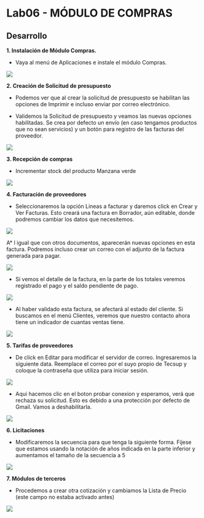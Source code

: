 
# Lab06 - MÓDULO DE COMPRAS
## Desarrollo

**1. Instalación de Módulo Compras.**

   * Vaya al menú de Aplicaciones e instale el módulo Compras.
   
   ![](https://github.com/Ares-Fel/Lab-Integ.-de-Sis.-Empresariales-Avanzado/blob/master/Lab05/imgs/modulo_ventas.png)
   
**2. Creación de Solicitud de presupuesto**

   * Podemos ver que al crear la solicitud de presupuesto se habilitan las opciones de Imprimir e incluso enviar por correo electrónico.

   * Validemos la Solicitud de presupuesto y veamos las nuevas opciones habilitadas. Se crea por defecto un envío (en caso tengamos productos que no sean servicios) y un botón para registro de las facturas del proveedor.

   ![](https://github.com/Ares-Fel/Lab-Integ.-de-Sis.-Empresariales-Avanzado/blob/master/Lab05/imgs/confirma_venta.png)
   
**3. Recepción de compras**

   * Incrementar stock del producto Manzana verde

   ![](https://github.com/Ares-Fel/Lab-Integ.-de-Sis.-Empresariales-Avanzado/blob/master/Lab05/imgs/incrementar_stock.png)

**4. Facturación de proveedores**

   * Seleccionaremos la opción Lineas a facturar y daremos click en Crear y Ver Facturas. Esto creará una factura en Borrador, aún editable, donde podremos cambiar los datos que necesitemos.
   
   ![](https://github.com/Ares-Fel/Lab-Integ.-de-Sis.-Empresariales-Avanzado/blob/master/Lab05/imgs/factura_borrador.png)
   
   A* l igual que con otros documentos, aparecerán nuevas opciones en esta factura. Podremos incluso crear un correo con el adjunto de la factura generada para pagar.
   
   ![](https://github.com/Ares-Fel/Lab-Integ.-de-Sis.-Empresariales-Avanzado/blob/master/Lab05/imgs/email.png)
   
   * Si vemos el detalle de la factura, en la parte de los totales veremos registrado el pago y el saldo
pendiente de pago.
   
   ![](https://github.com/Ares-Fel/Lab-Integ.-de-Sis.-Empresariales-Avanzado/blob/master/Lab05/imgs/detalle_factura.png)
   
   * Al haber validado esta factura, se afectará al estado del cliente. Si buscamos en el menú Clientes, veremos que nuestro contacto ahora tiene un indicador de cuantas ventas tiene.

   ![](https://github.com/Ares-Fel/Lab-Integ.-de-Sis.-Empresariales-Avanzado/blob/master/Lab05/imgs/cantidad_ventas.png)
   
**5. Tarifas de proveedores**

   * De click en Editar para modificar el servidor de correo. Ingresaremos la siguiente data. Reemplace el correo por el suyo propio de Tecsup y coloque la contraseña que utiliza para iniciar sesión.
   
   ![](https://github.com/Ares-Fel/Lab-Integ.-de-Sis.-Empresariales-Avanzado/blob/master/Lab05/imgs/envio_correo.png)

   * Aqui hacemos clic en el boton probar conexion y esperamos, verá que rechaza su solicitud. Esto es debido a
una protección por defecto de Gmail. Vamos a deshabilitarla.

   ![](https://github.com/Ares-Fel/Lab-Integ.-de-Sis.-Empresariales-Avanzado/blob/master/Lab05/imgs/probar_conexion.png)

**6. Licitaciones**

   * Modificaremos la secuencia para que tenga la siguiente forma. Fíjese que estamos usando la notación de años indicada en la parte inferior y aumentamos el tamaño de la secuencia a 5

   ![](https://github.com/Ares-Fel/Lab-Integ.-de-Sis.-Empresariales-Avanzado/blob/master/Lab05/imgs/secuencias.png)

**7. Módulos de terceros**

   * Procedemos a crear otra cotización y cambiamos la Lista de Precio (este campo no estaba activado antes)

   ![](https://github.com/Ares-Fel/Lab-Integ.-de-Sis.-Empresariales-Avanzado/blob/master/Lab05/imgs/lista_precio_cotizacion.png)


